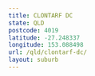 ```yaml
---
title: CLONTARF DC
state: QLD
postcode: 4019
latitude: -27.248337
longitude: 153.088498
url: /qld/clontarf-dc/
layout: suburb
---
```


